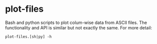# plot-files

Bash and python scripts to plot colum-wise data from ASCII files. The functionality and API is similar but not exactly the same. For more detail:

`plot-files.[sh|py] -h`
